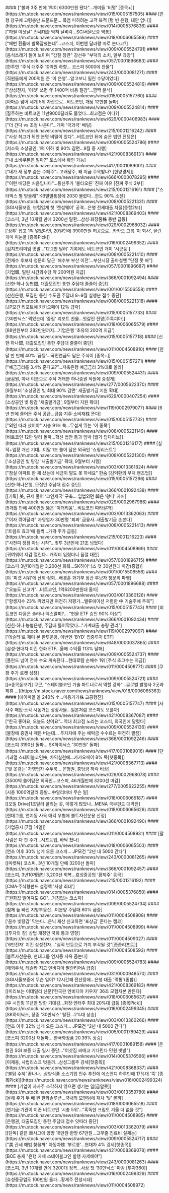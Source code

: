 <head><meta charset="utf-8"><title>Vers : 20250714_2241 </title></head>
#### ["불과 3주 만에 1억이 6300만원 됐다"…개미들 '비명' [종목+]](https://m.stock.naver.com/news/ranknews/view/015/0005157505)
#### [은행 창구에 고령층만 드문드문… 폭염 피하려는 고객 북적 [텅 빈 은행, 대안 없나]](https://m.stock.naver.com/news/ranknews/view/014/0005376836)
#### ["하필 이삿날" 전세대출 막혀 날벼락…SGI서울보증 먹통](https://m.stock.naver.com/news/ranknews/view/018/0006065589)
#### [“매번 환율에 발목잡혔는데”…코스피, 이번엔 달러랑 따로 논다고?](https://m.stock.naver.com/news/ranknews/view/009/0005524791)
#### [음식쓰레기 들어 보이며 "갑질 장관" 강선우 "부덕의 소치, 일부 과장"](https://m.stock.naver.com/news/ranknews/view/057/0001896683)
#### [한투연 “주식 대주주 10억원 하향… 코스피 5000에 찬물”](https://m.stock.naver.com/news/ranknews/view/243/0000081271)
#### [직원들에게 200억원 준 ‘이 은행’…알고보니 밀린 수당이었다](https://m.stock.naver.com/news/ranknews/view/009/0005524816)
#### ["삼성전자, '이것' 쓰면 年 1400억 비용 절감"…깜짝 분석](https://m.stock.naver.com/news/ranknews/view/015/0005157760)
#### [아마존 넘어 세계 5위 자산으로…비트코인, 개당 12만불 돌파](https://m.stock.naver.com/news/ranknews/view/009/0005524814)
#### [질주하는 비트코인 11만9000달러도 뚫었다…최고점은 어디?](https://m.stock.naver.com/news/ranknews/view/629/0000406983)
#### ["더 간다 vs 조정 나온다"…개미 '극과극' 베팅](https://m.stock.naver.com/news/ranknews/view/215/0001216242)
#### [“사상 최고가 뒤엔 분명 비밀이 있다”…비트코인 뒤에 숨은 법안 전쟁은](https://m.stock.naver.com/news/ranknews/view/009/0005524786)
#### [저소득 소상공인, 1억 이하 빚 90% 감면…9월 중 시행](https://m.stock.naver.com/news/ranknews/view/421/0008369131)
#### ["내 소비쿠폰은 얼마?" 토스에서 확인 가능](https://m.stock.naver.com/news/ranknews/view/417/0001089001)
#### [“내가 새 정부 숨은 수혜주”…고배당주, 왜 지금 주목받나? [한양경제]](https://m.stock.naver.com/news/ranknews/view/666/0000078295)
#### ["이런 배당은 처음입니다"…통신주가 '불타오른' 진짜 이유 [진짜 주식 2부]](https://m.stock.naver.com/news/ranknews/view/215/0001216161)
#### ["스타벅스 별 받을래" KB별별통장에 2030 몰렸다…한도 90% 소진](https://m.stock.naver.com/news/ranknews/view/008/0005221331)
#### [SGI서울보증, 보험업계 첫 '랜섬웨어' 공격…은행 전세대출 차질(종합2보)](https://m.stock.naver.com/news/ranknews/view/421/0008369403)
#### [코스피, 3년 10개월 만에 3200선 탈환…삼성·화장품株 동반 급등](https://m.stock.naver.com/news/ranknews/view/029/0002968032)
#### [‘상투’ 잡고 1억 넣었다면, 20일만에 3900만원 허공으로…카카오 그룹 ‘이 회사’, 물린 개미 피눈물 [종목Pick]](https://m.stock.naver.com/news/ranknews/view/016/0002499352)
#### [김치프리미엄 옛말…'12.2만 달러' 기록에도 비트코인 개미 '시큰둥'](https://m.stock.naver.com/news/ranknews/view/008/0005221410)
#### [전재수 후보자 청문회 달군 '해수부 부산 이전'…부산시장 출마설엔 "단정 못 해"](https://m.stock.naver.com/news/ranknews/view/057/0001896687)
#### [기업銀, 밀린 시간외수당 약 200억원 지급](https://m.stock.naver.com/news/ranknews/view/366/0001092494)
#### [신한·하나·농협銀, 대출모집인 통한 주담대 줄줄이 중단](https://m.stock.naver.com/news/ranknews/view/001/0015506558)
#### [신한은행, 모집인 통한 수도권 주담대 8~9월 실행분 접수 중단](https://m.stock.naver.com/news/ranknews/view/008/0005221318)
#### [JP모간 리포트에 카카오페이 12% 급락](https://m.stock.naver.com/news/ranknews/view/015/0005157733)
#### [‘30만닉스’ 찍었는데 '중립' 리포트 찬물…엇갈린 전망[주톡피아]](https://m.stock.naver.com/news/ranknews/view/018/0006065579)
#### [88만원부터 282만원까지…기업은행 '초유의 200억 지급'](https://m.stock.naver.com/news/ranknews/view/015/0005157718)
#### [신한·하나銀, 대출모집인 통한 주담대 줄줄이 중단](https://m.stock.naver.com/news/ranknews/view/011/0004508910)
#### [한 달 반 만에 40% '급등'…국민연금도 담은 주식이 [종목+]](https://m.stock.naver.com/news/ranknews/view/015/0005157271)
#### [“예금금리를 3.4% 준다고?”…저축은행 예금금리 3%대로 올라](https://m.stock.naver.com/news/ranknews/view/009/0005524431)
#### [금감원, 아내 이름으로 주식 거래한 하나증권 직원에 중징계](https://m.stock.naver.com/news/ranknews/view/277/0005622370)
#### [9월부터 '소상공인 빚 최대 90% 감면' 새출발기금 지원 확대](https://m.stock.naver.com/news/ranknews/view/629/0000407254)
#### [소상공인 빚 탕감 '새출발기금', 9월부터 지원 확대](https://m.stock.naver.com/news/ranknews/view/119/0002979077)
#### [6년 만에 줄어든 주식 공급…금융·지주·소비재株 뜬다](https://m.stock.naver.com/news/ranknews/view/015/0005157732)
#### ["외인 따라 샀어야" 시총 91조 쑥…무섭게 뛰는 '이 종목'](https://m.stock.naver.com/news/ranknews/view/008/0005221149)
#### [비트코인 12만 달러 돌파…혁신 법안 통과 임박 [월가 딥다이브]](https://m.stock.naver.com/news/ranknews/view/215/0001216177)
#### [실적+업황 개선 기대…이달 1조 쓸어 담은 외국인 '쇼핑리스트'](https://m.stock.naver.com/news/ranknews/view/008/0005221300)
#### ['소상공인 빚 탕감 '새출발기금' 확대, 9월부터 시행](https://m.stock.naver.com/news/ranknews/view/003/0013361824)
#### ["잠실 아파트 한 채 샀는데 세금이 말도 못 하네요" 한숨 [김익환의 부처 핸즈업]](https://m.stock.naver.com/news/ranknews/view/015/0005157266)
#### [신한·하나은행, 모집인 주담대 접수 중단](https://m.stock.naver.com/news/ranknews/view/366/0001092438)
#### [[기획] 美, 규제 풀어 ‘코인제국’ 구축… 입법외면 韓은 ‘왕따’ 자처](https://m.stock.naver.com/news/ranknews/view/029/0002967986)
#### [5개월 만에 400만원 뚫은 '이더리움'…비트코인 따라갈까](https://m.stock.naver.com/news/ranknews/view/003/0013362063)
#### ["이자 깎아달라" 자영업자 30만명 '퇴짜' 금융사..새출발기금 손본다](https://m.stock.naver.com/news/ranknews/view/008/0005221413)
#### ['트럼프 효과'에 들썩…가격·주가 급등](https://m.stock.naver.com/news/ranknews/view/215/0001216223)
#### ["사천피 정점 아닌 시작"…빚투 3년만에 21조 넘었다](https://m.stock.naver.com/news/ranknews/view/011/0004508969)
#### [귀여워야 지갑 열린다…캐릭터 입혔더니 품절 대란](https://m.stock.naver.com/news/ranknews/view/057/0001896715)
#### [코스피 3년10개월만 3,200선 회복…SK하이닉스 첫 30만원대 마감(종합)](https://m.stock.naver.com/news/ranknews/view/001/0015506556)
#### [야 '피켓 시위'에 산회·정회…배경훈 과기부 장관 후보자 청문회 파행](https://m.stock.naver.com/news/ranknews/view/057/0001896688)
#### ["오늘도 신고가"…비트코인, 1억6200만원대 돌파](https://m.stock.naver.com/news/ranknews/view/003/0013360126)
#### ["항셍지수 23% 뛰었지만 여전히 저평가…밸류에이션 저렴한 中 기술주에 주목"](https://m.stock.naver.com/news/ranknews/view/015/0005157743)
#### [비트코인 다음은 솔라나·엑스알피?… “현물 ETF 승인 90% 이상”](https://m.stock.naver.com/news/ranknews/view/366/0001092434)
#### [신한·하나·농협은행, 주담대 틀어막았다…"가계대출 총량 관리"](https://m.stock.naver.com/news/ranknews/view/119/0002979097)
#### ['테슬라'로 재미 본 한투운용, 이번엔 'BYD' 집중투자 ETF](https://m.stock.naver.com/news/ranknews/view/648/0000037865)
#### [삼성·현대차 이긴 한화 ETF…올해 수익률 113% 달해](https://m.stock.naver.com/news/ranknews/view/009/0005524737)
#### [폴란드 넘어 전차 수요 계속된다…현대로템 순매수 1위 [주식 초고수는 지금]](https://m.stock.naver.com/news/ranknews/view/011/0004508771)
#### [쿠팡 주가 로켓 성장](https://m.stock.naver.com/news/ranknews/view/009/0005524721)
#### [[e종목돋보기] 쿠콘, "스테이블코인 기술 파트너로서 역할 강화"…글로벌 발행사 2곳과 제휴 ...](https://m.stock.naver.com/news/ranknews/view/018/0006065363)
#### [에이피알 올 240% ↑…미용기기株 고공행진](https://m.stock.naver.com/news/ranknews/view/015/0005157747)
#### [자사주 매입·소각 시동거는 상장사들…일본처럼 코스피도 오를까](https://m.stock.naver.com/news/ranknews/view/421/0008367087)
<head><meta charset="utf-8"><title>Vers : 20250714_2241 </title></head>
#### [“한국 좋아요, 오늘도 샀어요”…역대 최고점 노리는 코스피, 외국인에 달렸다](https://m.stock.naver.com/news/ranknews/view/009/0005524136)
#### [불장에 증권사 떼돈 버는데… 투자자에 주는 예탁금 수수료는 여전히 찔끔](https://m.stock.naver.com/news/ranknews/view/366/0001092246)
#### [코스피 3190선 돌파… SK하이닉스 '30만원' 돌파](https://m.stock.naver.com/news/ranknews/view/417/0001089016)
#### [단기과열 스테이블코인株, 차익실현에…카카오페이 8% 뚝[핫종목]](https://m.stock.naver.com/news/ranknews/view/421/0008367713)
#### [‘빚 못갚는’ 자영업자 수두룩… 은행권, 충당금 하락 비상](https://m.stock.naver.com/news/ranknews/view/029/0002968078)
#### [3500억 쓸어담은 외국인…코스피, 46개월만에 3200선 마감](https://m.stock.naver.com/news/ranknews/view/277/0005622255)
#### [시총 1000억달러 증발…中알리바바 무슨 일](https://m.stock.naver.com/news/ranknews/view/018/0006065187)
#### [[오일 Drive]1조달러 굴리는 곳, 이렇게 많았나…MENA 국부펀드 대약진](https://m.stock.naver.com/news/ranknews/view/018/0006065626)
#### [현대그룹, 연지동 사옥 매각 우협에 볼트자산운용 선정](https://m.stock.naver.com/news/ranknews/view/366/0001092490)
#### [기업공시 [7월 14일]](https://m.stock.naver.com/news/ranknews/view/011/0004508931)
#### [팔 사람은 다 판 주가…시프트업, 바닥 쳤나](https://m.stock.naver.com/news/ranknews/view/018/0006065503)
#### [연초 이후 30% 넘게 오른 코스피… JP모건 “2년 내 5000 간다”](https://m.stock.naver.com/news/ranknews/view/243/0000081265)
#### [[마켓뷰] 코스피, 3년 10개월 만에 3200선 돌파](https://m.stock.naver.com/news/ranknews/view/366/0001092457)
#### [코스피, 3년10개월만 3,200선 회복…효성중공업 '황제주' 등극](https://m.stock.naver.com/news/ranknews/view/215/0001216192)
#### [CMA·주식형펀드 설정액 '사상 최대'](https://m.stock.naver.com/news/ranknews/view/014/0005376850)
#### ["원화값 떨어져도 GO"…거침없는 코스피](https://m.stock.naver.com/news/ranknews/view/009/0005524734)
#### [침체 늪 빠진 지방부동산…미분양 주담대 80% 급증](https://m.stock.naver.com/news/ranknews/view/011/0004508908)
#### [‘꼼수 빚탕감’ 막는다…은닉 재산 신고하면 ‘포상금’ 준다는 캠코](https://m.stock.naver.com/news/ranknews/view/011/0004508999)
#### [[투자의 창] 상법 개정안 국회 통과 영향](https://m.stock.naver.com/news/ranknews/view/011/0004509027)
#### ['6만전자' 지킨 삼성전자…"실적 반등으로 가치 부각될 것"[줍줍리포트]](https://m.stock.naver.com/news/ranknews/view/011/0004508593)
#### [볼트자산운용, 현대그룹 연지동 사옥 품는다](https://m.stock.naver.com/news/ranknews/view/009/0005524783)
#### [해외주식, 테슬라 지고 엔비디아·팔란티어A 급증](https://m.stock.naver.com/news/ranknews/view/031/0000948570)
#### [SGI서울보증에 무슨 일이? 12시간째 전산장애…은행 대출 '먹통'(종합)](https://m.stock.naver.com/news/ranknews/view/421/0008369183)
#### [[미리보는 이데일리 신문]‘한국판 엔비디아 키우자’ 36조 모험자본 만든다](https://m.stock.naver.com/news/ranknews/view/018/0006065637)
#### [中 시진핑 11년만 방한 기대감…화장·엔터주 최대 20%대 급등 [종목Pick]](https://m.stock.naver.com/news/ranknews/view/016/0002499345)
#### [SK하이닉스, 장중 '30만닉스' 탈환…2%대 상승](https://m.stock.naver.com/news/ranknews/view/003/0013360266)
#### [연초 이후 32% 넘게 오른 코스피… JP모건 “2년 내 5000 간다”](https://m.stock.naver.com/news/ranknews/view/005/0001789429)
#### [코스피 3200선 재돌파… 한국화장품 20.39% 상승](https://m.stock.naver.com/news/ranknews/view/417/0001089158)
#### [은행권 SGI 보증 대출 일시 중단..."이삿짐 싸매고 기다린다 민원 빗발"](https://m.stock.naver.com/news/ranknews/view/014/0005376566)
#### [이재용, 사법리스크 벗을까…삼성그룹주 강세[핫종목]](https://m.stock.naver.com/news/ranknews/view/421/0008368337)
#### [‘불닭 수혜’ 끝나나…삼양식품 소스기업 인수 추진에 에스앤디 하루만에 17%대 ‘뚝’ [종목Pick]](https://m.stock.naver.com/news/ranknews/view/016/0002499324)
#### [기업이 자사주 소각하지 않으면 생기는 일[금알못]](https://m.stock.naver.com/news/ranknews/view/003/0013359780)
#### [올해 주가 두 배 뛴 한화솔루션…국내외 모멘텀에 재차 ‘빛’ 볼까](https://m.stock.naver.com/news/ranknews/view/018/0006065518)
#### [연기금·기관이 이끈 비트코인 '시총 5위'…"혹독한 크립토 겨울 더 없을 것"](https://m.stock.naver.com/news/ranknews/view/011/0004508985)
#### [은행권, 대출모집인 통한 주담대 접수 잇따라 중단](https://m.stock.naver.com/news/ranknews/view/003/0013362079)
#### [[단독] 같은 車사고에 양방 16만원·한방 67만원…고무줄 진료비 실체는](https://m.stock.naver.com/news/ranknews/view/009/0005524717)
#### ["美 관세 해법 찾을까" 자동차株 '부르릉'…현대차 4% 강세[핫종목]](https://m.stock.naver.com/news/ranknews/view/421/0008369078)
#### [BOE 총재 "은행 자체 스테이블코인 발행 자제해야"](https://m.stock.naver.com/news/ranknews/view/243/0000081263)
#### [코스피, 3년 10개월 만에 3200대 정복…사상 첫 ‘30만닉스’ 마감 [투자360]](https://m.stock.naver.com/news/ranknews/view/016/0002499329)
#### [효성중공업도 100만원 돌파…황제주 전성시대](https://m.stock.naver.com/news/ranknews/view/011/0004508972)
